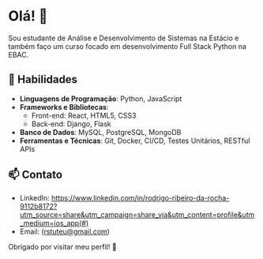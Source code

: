 # Olá! 👋

Sou estudante de Análise e Desenvolvimento de Sistemas na Estácio e também faço um curso focado em desenvolvimento Full Stack Python na EBAC. 

## 🚀 Habilidades

- **Linguagens de Programação**: Python, JavaScript
- **Frameworks e Bibliotecas**:
  - Front-end: React, HTML5, CSS3
  - Back-end: Django, Flask
- **Banco de Dados**: MySQL, PostgreSQL, MongoDB
- **Ferramentas e Técnicas**: Git, Docker, CI/CD, Testes Unitários, RESTful APIs

## 📫 Contato

- LinkedIn: https://www.linkedin.com/in/rodrigo-ribeiro-da-rocha-9112b8172?utm_source=share&utm_campaign=share_via&utm_content=profile&utm_medium=ios_app(#)
- Email: (rstuteu@gmail.com)

Obrigado por visitar meu perfil! 🚀
